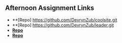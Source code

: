 ## Afternoon Assignment Links

* **[Repo] https://github.com/DevrynZub/coolsite.git
* **[Repo] https://github.com/DevrynZub/leader.git
* **[Repo](https://github.com/DevrynZub/<ASSIGNMENT_REPO>)**
* **[Repo](https://github.com/DevrynZub/<ASSIGNMENT_REPO>)**
